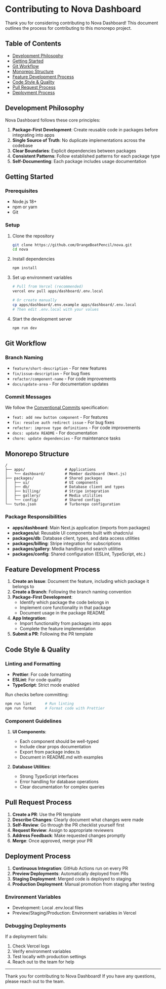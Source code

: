 # Contributing to Nova Dashboard

Thank you for considering contributing to Nova Dashboard! This document outlines the process for contributing to this monorepo project.

## Table of Contents

- [Development Philosophy](#development-philosophy)
- [Getting Started](#getting-started)
- [Git Workflow](#git-workflow)
- [Monorepo Structure](#monorepo-structure)
- [Feature Development Process](#feature-development-process)
- [Code Style & Quality](#code-style--quality)
- [Pull Request Process](#pull-request-process)
- [Deployment Process](#deployment-process)

## Development Philosophy

Nova Dashboard follows these core principles:

1. **Package-First Development**: Create reusable code in packages before integrating into apps
2. **Single Source of Truth**: No duplicate implementations across the codebase
3. **Clear Boundaries**: Explicit dependencies between packages
4. **Consistent Patterns**: Follow established patterns for each package type
5. **Self-Documenting**: Each package includes usage documentation

## Getting Started

### Prerequisites

- Node.js 18+
- npm or yarn
- Git

### Setup

1. Clone the repository

   ```bash
   git clone https://github.com/OrangeBoatPencil/nova.git
   cd nova
   ```

2. Install dependencies

   ```bash
   npm install
   ```

3. Set up environment variables

   ```bash
   # Pull from Vercel (recommended)
   vercel env pull apps/dashboard/.env.local

   # Or create manually
   cp apps/dashboard/.env.example apps/dashboard/.env.local
   # Then edit .env.local with your values
   ```

4. Start the development server
   ```bash
   npm run dev
   ```

## Git Workflow

### Branch Naming

- `feature/short-description` - For new features
- `fix/issue-description` - For bug fixes
- `refactor/component-name` - For code improvements
- `docs/update-area` - For documentation updates

### Commit Messages

We follow the [Conventional Commits](https://www.conventionalcommits.org/) specification:

- `feat: add new button component` - For features
- `fix: resolve auth redirect issue` - For bug fixes
- `refactor: improve type definitions` - For code improvements
- `docs: update README` - For documentation
- `chore: update dependencies` - For maintenance tasks

## Monorepo Structure

```
/
├── apps/                  # Applications
│   └── dashboard/         # Member dashboard (Next.js)
├── packages/              # Shared packages
│   ├── ui/                # UI components
│   ├── db/                # Database client and types
│   ├── billing/           # Stripe integration
│   ├── gallery/           # Media utilities
│   └── config/            # Shared configs
└── turbo.json             # Turborepo configuration
```

### Package Responsibilities

- **apps/dashboard**: Main Next.js application (imports from packages)
- **packages/ui**: Reusable UI components built with shadcn/ui
- **packages/db**: Database client, types, and data access utilities
- **packages/billing**: Stripe integration for subscriptions
- **packages/gallery**: Media handling and search utilities
- **packages/config**: Shared configuration (ESLint, TypeScript, etc.)

## Feature Development Process

1. **Create an Issue**: Document the feature, including which package it belongs to
2. **Create a Branch**: Following the branch naming convention
3. **Package-First Development**:
   - Identify which package the code belongs in
   - Implement core functionality in that package
   - Document usage in the package README
4. **App Integration**:
   - Import functionality from packages into apps
   - Complete the feature implementation
5. **Submit a PR**: Following the PR template

## Code Style & Quality

### Linting and Formatting

- **Prettier**: For code formatting
- **ESLint**: For code quality
- **TypeScript**: Strict mode enabled

Run checks before committing:

```bash
npm run lint      # Run linting
npm run format    # Format code with Prettier
```

### Component Guidelines

1. **UI Components**:

   - Each component should be well-typed
   - Include clear props documentation
   - Export from package index.ts
   - Document in README.md with examples

2. **Database Utilities**:
   - Strong TypeScript interfaces
   - Error handling for database operations
   - Clear documentation for complex queries

## Pull Request Process

1. **Create a PR**: Use the PR template
2. **Describe Changes**: Clearly document what changes were made
3. **Self-Review**: Go through the PR checklist yourself first
4. **Request Review**: Assign to appropriate reviewers
5. **Address Feedback**: Make requested changes promptly
6. **Merge**: Once approved, merge your PR

## Deployment Process

1. **Continuous Integration**: GitHub Actions run on every PR
2. **Preview Deployments**: Automatically deployed from PRs
3. **Staging Deployment**: Merged code is deployed to staging
4. **Production Deployment**: Manual promotion from staging after testing

### Environment Variables

- Development: Local .env.local files
- Preview/Staging/Production: Environment variables in Vercel

### Debugging Deployments

If a deployment fails:

1. Check Vercel logs
2. Verify environment variables
3. Test locally with production settings
4. Reach out to the team for help

---

Thank you for contributing to Nova Dashboard! If you have any questions, please reach out to the team.
